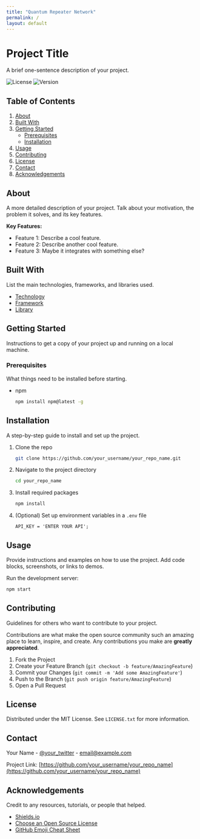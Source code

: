 ```yaml
--- 
title: "Quantum Repeater Network"
permalink: /
layout: default
---
```

<!-- Above is font matter -->


# Project Title

A brief one-sentence description of your project.

![License](https://img.shields.io/badge/license-MIT-blue.svg)
![Version](https://img.shields.io/badge/version-1.0.0-green.svg)

## Table of Contents
1. [About](#about)
2. [Built With](#built-with)
3. [Getting Started](#getting-started)
    - [Prerequisites](#prerequisites)
    - [Installation](#installation)
4. [Usage](#usage)
5. [Contributing](#contributing)
6. [License](#license)
7. [Contact](#contact)
8. [Acknowledgements](#acknowledgements)

## About
A more detailed description of your project. Talk about your motivation, the problem it solves, and its key features.

**Key Features:**
*   Feature 1: Describe a cool feature.
*   Feature 2: Describe another cool feature.
*   Feature 3: Maybe it integrates with something else?

## Built With
List the main technologies, frameworks, and libraries used.
*   [Technology](https://link-to-technology.com)
*   [Framework](https://link-to-framework.com)
*   [Library](https://link-to-library.com)

## Getting Started
Instructions to get a copy of your project up and running on a local machine.

### Prerequisites
What things need to be installed before starting.
* npm
  ```sh
  npm install npm@latest -g
## Installation

A step-by-step guide to install and set up the project.

1.  Clone the repo
    ```sh
    git clone https://github.com/your_username/your_repo_name.git
    ```
2.  Navigate to the project directory
    ```sh
    cd your_repo_name
3.  Install required packages
    ```sh
    npm install
4.  (Optional) Set up environment variables in a `.env` file
    ```env
    API_KEY = 'ENTER YOUR API';

## Usage

Provide instructions and examples on how to use the project. Add code blocks, screenshots, or links to demos.

Run the development server:
```sh
npm start
```
## Contributing

Guidelines for others who want to contribute to your project.

Contributions are what make the open source community such an amazing place to learn, inspire, and create. Any contributions you make are **greatly appreciated**.

1.  Fork the Project
2.  Create your Feature Branch (`git checkout -b feature/AmazingFeature`)
3.  Commit your Changes (`git commit -m 'Add some AmazingFeature'`)
4.  Push to the Branch (`git push origin feature/AmazingFeature`)
5.  Open a Pull Request

## License

Distributed under the MIT License. See `LICENSE.txt` for more information.

## Contact

Your Name - [@your_twitter](https://twitter.com/your_twitter) - email@example.com

Project Link: [https://github.com/your_username/your_repo_name](https://github.com/your_username/your_repo_name)

## Acknowledgements

Credit to any resources, tutorials, or people that helped.

*   [Shields.io](https://shields.io/)
*   [Choose an Open Source License](https://choosealicense.com)
*   [GitHub Emoji Cheat Sheet](https://www.webfx.com/tools/emoji-cheat-sheet/)